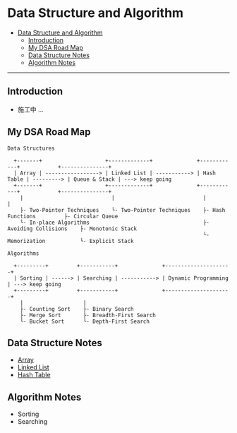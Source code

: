 # Data Structure and Algorithm

- [Data Structure and Algorithm](#data-structure-and-algorithm)
  - [Introduction](#introduction)
  - [My DSA Road Map](#my-dsa-road-map)
  - [Data Structure Notes](#data-structure-notes)
  - [Algorithm Notes](#algorithm-notes)

---
## Introduction

- 施工中 ...

## My DSA Road Map

```
Data Structures

  +-------+                    +-------------+              +------------+            +---------------+
  | Array | -----------------> | Linked List | -----------> | Hash Table | ---------> | Queue & Stack | ---> keep going
  +-------+                    +-------------+              +------------+            +---------------+
    |                            |                            |                         |
    ├- Two-Pointer Techniques    └- Two-Pointer Techniques    ├- Hash Functions         ├- Circular Queue
    └- In-place Algorithms                                    ├- Avoiding Collisions    ├- Monotonic Stack
                                                              └- Memorization           └- Explicit Stack

Algorithms

  +---------+         +-----------+              +---------------------+
  | Sorting | ------> | Searching | -----------> | Dynamic Programming | ---> keep going
  +---------+         +-----------+              +---------------------+
    |                   |
    ├- Counting Sort    ├- Binary Search
    ├- Merge Sort       ├- Breadth-First Search
    └- Bucket Sort      └- Depth-First Search
```

## Data Structure Notes

- [Array](./notes/array.md)
- [Linked List](./notes/linked-list.md)
- [Hash Table](./notes/hash-table.md)

## Algorithm Notes

- Sorting
- Searching